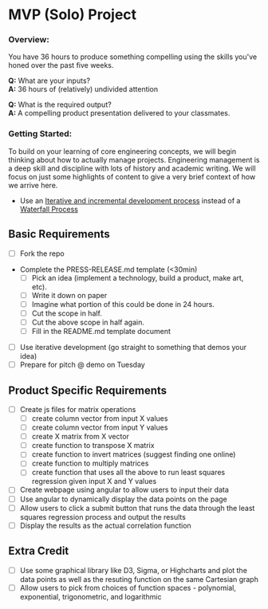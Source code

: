 
# MVP (Solo) Project

### Overview:

You have 36 hours to produce something compelling using the skills you've honed over the past five weeks. 

__Q:__ What are your inputs?
<br>
__A:__ 36 hours of (relatively) undivided attention

__Q:__ What is the required output?
<br>
__A:__ A compelling product presentation delivered to your classmates.


### Getting Started:

To build on your learning of core engineering concepts, we will begin thinking about how to actually manage projects. Engineering management is a deep skill and discipline with lots of history and academic writing. We will focus on just some highlights of content to give a very brief context of how we arrive here.

* Use an [Iterative and incremental development process](http://en.wikipedia.org/wiki/Iterative_and_incremental_development) instead of a [Waterfall Process](http://en.wikipedia.org/wiki/Waterfall_model)

<!--
*  [Agile](http://en.wikipedia.org/wiki/Agile_software_development) - is a modern eveolution of Iterative and Incremental Development (IID) that further formalizes the IID philosophy with a set of principles and best practices. It also applies Lean Manufacturing process like [Kanban](http://en.wikipedia.org/wiki/Kanban).-->

<!--* [Lean Product Process](http://theleanstartup.com/principles) - Takes the essence of Agile Development methodology and applies it more broadly to the development of product and buiness models that support he requirements of the project.
-->


## Basic Requirements
- [ ] Fork the repo
- Complete the PRESS-RELEASE.md template (<30min)
  - [ ] Pick an idea (implement a technology, build a product, make art, etc).
  - [ ] Write it down on paper
  - [ ] Imagine what portion of this could be done in 24 hours.
  - [ ] Cut the scope in half.
  - [ ] Cut the above scope in half again.
  - [ ] Fill in the README.md template document
- [ ] Use iterative development (go straight to something that demos your idea)
- [ ] Prepare for pitch @ demo on Tuesday

## Product Specific Requirements
- [ ] Create js files for matrix operations
  - [ ] create column vector from input X values
  - [ ] create column vector from input Y values
  - [ ] create X matrix from X vector
  - [ ] create function to transpose X matrix
  - [ ] create function to invert matrices (suggest finding one online)
  - [ ] create function to multiply matrices
  - [ ] create function that uses all the above to run least squares regression given input X and Y values
- [ ] Create webpage using angular to allow users to input their data
- [ ] Use angular to dynamically display the data points on the page
- [ ] Allow users to click a submit button that runs the data through the least squares regression process and output the results
- [ ] Display the results as the actual correlation function

## Extra Credit

- [ ] Use some graphical library like D3, Sigma, or Highcharts and plot the data points as well as the resuting function on the same Cartesian graph
- [ ] Allow users to pick from choices of function spaces - polynomial, exponential, trigonometric, and logarithmic
